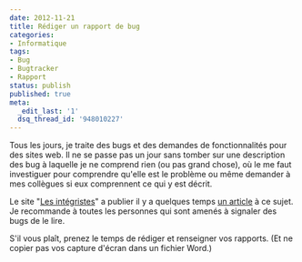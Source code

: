 ```yaml
---
date: 2012-11-21
title: Rédiger un rapport de bug
categories:
- Informatique
tags:
- Bug
- Bugtracker
- Rapport
status: publish
published: true
meta:
  _edit_last: '1'
  dsq_thread_id: '948010227'
---
```

Tous les jours, je traite des bugs et des demandes de fonctionnalités pour des sites web. Il ne se passe pas un jour sans tomber sur une description des bug à laquelle je ne comprend rien (ou pas grand chose), où le me faut investiguer pour comprendre qu'elle est le problème ou même demander à mes collègues si eux comprennent ce qui y est décrit.

Le site "<a title="Les Intégristes" href="https://www.lesintegristes.net/">Les intégristes</a>" a publier il y a quelques temps <a title="Article sur le site Les Intégristes" href="Rédiger un rapport de bugs, ça n’a pas l’air mais c’est du boulot !">un article</a> à ce sujet. Je recommande à toutes les personnes qui sont amenés à signaler des bugs de le lire.

S'il vous plaît, prenez le temps de rédiger et renseigner vos rapports. (Et ne copier pas vos capture d'écran dans un fichier Word.)
